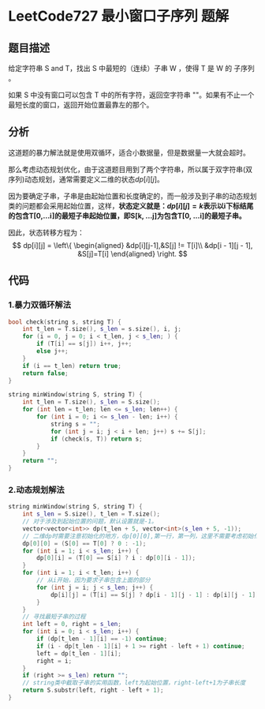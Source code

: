 # LeetCode727 最小窗口子序列 题解

## 题目描述

给定字符串 S and T，找出 S 中最短的（连续）子串 W ，使得 T 是 W 的 子序列 。

如果 S 中没有窗口可以包含 T 中的所有字符，返回空字符串 ""。如果有不止一个最短长度的窗口，返回开始位置最靠左的那个。



## 分析

这道题的暴力解法就是使用双循环，适合小数据量，但是数据量一大就会超时。

那么考虑动态规划优化，由于这道题目用到了两个字符串，所以属于双字符串(双序列)动态规划，通常需要定义二维的状态$dp[i][j]$。

因为要确定子串，子串是由起始位置和长度确定的，而一般涉及到子串的动态规划类的问题都会采用起始位置，这样，**状态定义就是：$dp[i][j]=k$表示以i下标结尾的包含T[0,...i]的最短子串起始位置，即S[k, ...j]为包含T[0, ...i]的最短子串。**

因此，状态转移方程为：
$$
dp[i][j] = \left\{
\begin{aligned}
&dp[i][j-1],&S[j] != T[i]\\
&dp[i - 1][j - 1], &S[j]=T[i]
\end{aligned}
\right.
$$


## 代码

### 1.暴力双循环解法

```c++
bool check(string s, string T) {
    int t_len = T.size(), s_len = s.size(), i, j;
    for (i = 0, j = 0; i < t_len, j < s_len; ) {
        if (T[i] == s[j]) i++, j++;
        else j++;
    }
    if (i == t_len) return true;
    return false;
}

string minWindow(string S, string T) {
    int t_len = T.size(), s_len = S.size();
    for (int len = t_len; len <= s_len; len++) {
        for (int i = 0; i <= s_len - len; i++) {
            string s = "";
            for (int j = i; j < i + len; j++) s += S[j];
            if (check(s, T)) return s;
        }
    }
    return "";
}
```



### 2.动态规划解法

```c++
string minWindow(string S, string T) {
    int s_len = S.size(), t_len = T.size();
    // 对于涉及到起始位置的问题，默认设置就是-1。
    vector<vector<int>> dp(t_len + 5, vector<int>(s_len + 5, -1));
    // 二维dp时需要注意初始化的地方，dp[0][0],第一行，第一列，这里不需要考虑初始化第一列
    dp[0][0] = (S[0] == T[0] ? 0 : -1);
    for (int i = 1; i < s_len; i++) {
        dp[0][i] = (T[0] == S[i] ? i : dp[0][i - 1]);
    }
    for (int i = 1; i < t_len; i++) {
        // 从i开始，因为要求子串包含上面的部分
        for (int j = i; j < s_len; j++) {
            dp[i][j] = (T[i] == S[j] ? dp[i - 1][j - 1] : dp[i][j - 1]);
        }
    }
    // 寻找最短子串的过程
    int left = 0, right = s_len;
    for (int i = 0; i < s_len; i++) {
        if (dp[t_len - 1][i] == -1) continue;
        if (i - dp[t_len - 1][i] + 1 >= right - left + 1) continue;
        left = dp[t_len - 1][i];
        right = i;
    }
    if (right >= s_len) return "";
    // string类中截取子串的实用函数，left为起始位置，right-left+1为子串长度
    return S.substr(left, right - left + 1);
}
```

